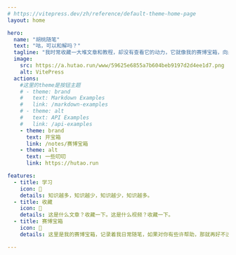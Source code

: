 ```yaml
---
# https://vitepress.dev/zh/reference/default-theme-home-page
layout: home

hero:
  name: "胡桃随笔"
  text: "咕，可以和解吗？"
  tagline: "我时常收藏一大堆文章和教程，却没有查看它的动力，它就像我的赛博宝箱，向未知的人们炫耀。"
  image: 
    src: https://a.hutao.run/www/59625e6855a7b604beb9197d2d4ee1d7.png
    alt: VitePress
  actions:
    #这里的theme是按钮主题
    # - theme: brand
    #   text: Markdown Examples
    #   link: /markdown-examples
    # - theme: alt
    #   text: API Examples
    #   link: /api-examples
    - theme: brand
      text: 开宝箱
      link: /notes/赛博宝箱
    - theme: alt
      text: 一些叨叨
      link: https://hutao.run

features:
  - title: 学习
    icon: 🥰
    details: 知识越多，知识越少，知识越少，知识越多。
  - title: 收藏
    icon: 🤔
    details: 这是什么文章？收藏一下。这是什么视频？收藏一下。
  - title: 赛博宝箱
    icon: 🤯
    details: 这里是我的赛博宝箱，记录着我日常随笔，如果对你有些许帮助，那就再好不过了。

---
```


